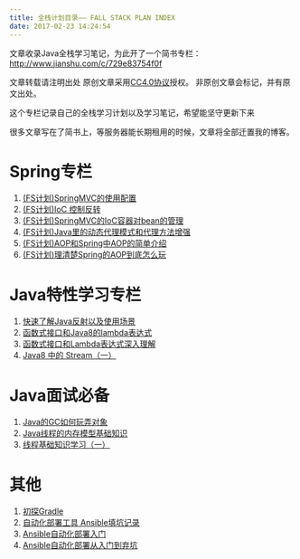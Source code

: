 ```yaml
---
title: 全栈计划目录—— FALL STACK PLAN INDEX
date: 2017-02-23 14:24:54
---
```

文章收录Java全栈学习笔记，为此开了一个简书专栏：http://www.jianshu.com/c/729e83754f0f

文章转载请注明出处 原创文章采用[CC4.0协议](https://creativecommons.org/licenses/by-nc-nd/4.0/)授权。
非原创文章会标记，并有原文出处。

这个专栏记录自己的全栈学习计划以及学习笔记，希望能坚守更新下来

很多文章写在了简书上，等服务器能长期租用的时候，文章将全部迁置我的博客。

# Spring专栏
01. [(FS计划)SpringMVC的使用配置](http://www.jianshu.com/p/9e09411d446c)
02. [(FS计划)IoC 控制反转](http://www.jianshu.com/c/729e83754f0f)
03. [(FS计划)SpringMVC的IoC容器对bean的管理](https://micorochio.github.io/2016/07/28/How-The-IoC-Containder-Work/)
04. [(FS计划)Java里的动态代理模式和代理方法增强](https://micorochio.github.io/2016/12/11/Java-Proxy-mode/)
05. [(FS计划)AOP和Spring中AOP的简单介绍](https://micorochio.github.io/2017/02/25/introduction-of-AOP/)
06. [(FS计划)理清楚Spring的AOP到底怎么玩](https://micorochio.github.io/2017/02/25/how-to-play-with-SpringAOP/)



# Java特性学习专栏
01. [快速了解Java反射以及使用场景](http://www.jianshu.com/p/8e42fc36d6d8)
02. [函数式接口和Java8的lambda表达式](https://micorochio.github.io/2016/12/22/lambda-and-Functional-Programming/)
03. [函数式接口和Lambda表达式深入理解](https://micorochio.github.io/2016/12/26/deep-lambda-and-functional-interface/)
04. [Java8 中的 Stream（一）](https://micorochio.github.io/2018/01/22/the-stream-in-java8-01/)


# Java面试必备
01. [Java的GC如何玩弄对象](https://micorochio.github.io/2017/03/31/How-Java-GC-Play-with-Memery/)
02. [Java线程的内存模型基础知识](https://micorochio.github.io/2017/11/12/the_thread_RAM_modle_in_jvm/)
03. [线程基础知识学习（一）](https://micorochio.github.io/2017/12/10/learning-thread-note-01/)


# 其他
01. [初探Gradle](https://micorochio.github.io/2017/05/08/gradle-learning-01/)
02. [自动化部署工具 Ansible填坑记录](https://micorochio.github.io/2017/05/31/ansible-learning-01/)
03. [Ansible自动化部署入门](https://micorochio.github.io/2017/06/05/ansible-learning-02/)
04. [Ansible自动化部署从入门到弃坑](https://micorochio.github.io/2017/06/19/ansible-learning-03/)